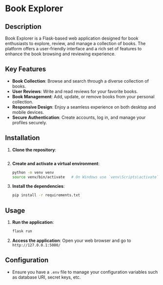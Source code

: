 # Book Explorer

## Description
Book Explorer is a Flask-based web application designed for book enthusiasts to explore, review, and manage a collection of books. 
The platform offers a user-friendly interface and a rich set of features to enhance the book browsing and reviewing experience.

## Key Features
- **Book Collection**: Browse and search through a diverse collection of books.
- **User Reviews**: Write and read reviews for your favorite books.
- **Book Management**: Add, update, or remove books from your personal collection.
- **Responsive Design**: Enjoy a seamless experience on both desktop and mobile devices.
- **Secure Authentication**: Create accounts, log in, and manage your profiles securely.

## Installation

1. **Clone the repository**:
    ```sh
   
    ```

2. **Create and activate a virtual environment**:
    ```sh
    python -m venv venv
    source venv/bin/activate   # On Windows use `venv\Scripts\activate`
    ```

3. **Install the dependencies**:
    ```sh
    pip install -r requirements.txt
    ```

## Usage

1. **Run the application**:
    ```sh
    flask run
    ```

2. **Access the application**:
    Open your web browser and go to `http://127.0.0.1:5000/`

## Configuration

- Ensure you have a `.env` file to manage your configuration variables such as database URI, secret keys, etc.


